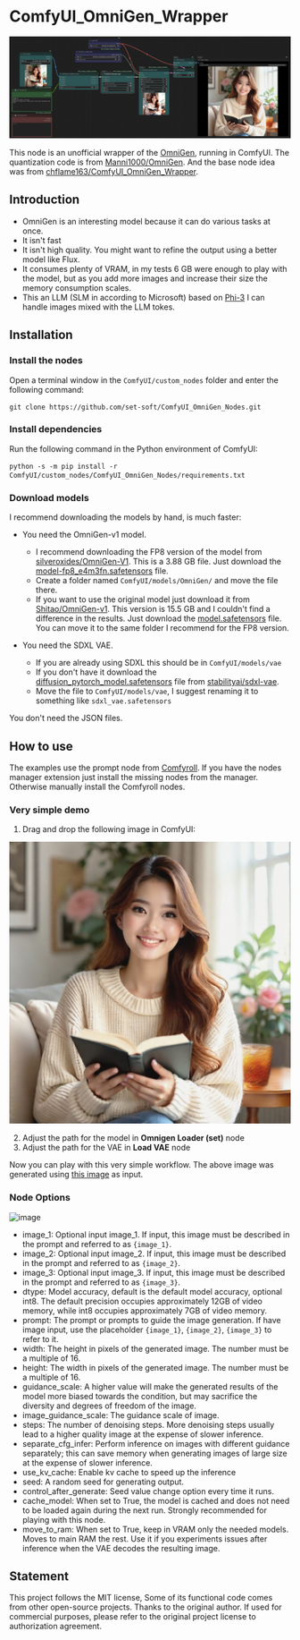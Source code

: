 # ComfyUI_OmniGen_Wrapper

![image](image/omnigen_wrapper_example.jpg)

This node is an unofficial wrapper of the [OmniGen](https://github.com/VectorSpaceLab/OmniGen), running in ComfyUI.
The quantization code is from [Manni1000/OmniGen](https://github.com/Manni1000/OmniGen).
And the base node idea was from [chflame163/ComfyUI_OmniGen_Wrapper](https://github.com/chflame163/ComfyUI_OmniGen_Wrapper).


## Introduction

- OmniGen is an interesting model because it can do various tasks at once.
- It isn't fast
- It isn't high quality. You might want to refine the output using a better model like Flux.
- It consumes plenty of VRAM, in my tests 6 GB were enough to play with the model, but as you add more images and
  increase their size the memory consumption scales.
- This an LLM (SLM in according to Microsoft) based on [Phi-3](https://azure.microsoft.com/en-us/blog/introducing-phi-3-redefining-whats-possible-with-slms/)
  I can handle images mixed with the LLM tokes.

## Installation

### Install the nodes

Open a terminal window in the ```ComfyUI/custom_nodes``` folder and enter the following command:

```
git clone https://github.com/set-soft/ComfyUI_OmniGen_Nodes.git
```

### Install dependencies

Run the following command in the Python environment of ComfyUI:

```
python -s -m pip install -r ComfyUI/custom_nodes/ComfyUI_OmniGen_Nodes/requirements.txt
```

### Download models

I recommend downloading the models by hand, is much faster:

- You need the OmniGen-v1 model.
  - I recommend downloading the FP8 version of the model from
  [silveroxides/OmniGen-V1](https://huggingface.co/silveroxides/OmniGen-V1/tree/main). This is a 3.88 GB file.
  Just download the [model-fp8_e4m3fn.safetensors](https://huggingface.co/silveroxides/OmniGen-V1/resolve/main/model-fp8_e4m3fn.safetensors)
  file.
  - Create a folder named ```ComfyUI/models/OmniGen/``` and move the file there.
  - If you want to use the original model just download it from
    [Shitao/OmniGen-v1](https://huggingface.co/Shitao/OmniGen-v1/tree/main). This version is 15.5 GB and I couldn't find a
    difference in the results. Just download the
    [model.safetensors](https://huggingface.co/Shitao/OmniGen-v1/resolve/main/model.safetensors) file.
    You can move it to the same folder I recommend for the FP8 version.

- You need the SDXL VAE.
  - If you are already using SDXL this should be in ```ComfyUI/models/vae```
  - If you don't have it download the [diffusion_pytorch_model.safetensors](https://huggingface.co/stabilityai/sdxl-vae/resolve/main/diffusion_pytorch_model.safetensors) file
    from [stabilityai/sdxl-vae](https://huggingface.co/stabilityai/sdxl-vae/tree/main).
  - Move the file to ```ComfyUI/models/vae```, I suggest renaming it to something like ```sdxl_vae.safetensors```


You don't need the JSON files.

## How to use

The examples use the prompt node from [Comfyroll](https://github.com/Suzie1/ComfyUI_Comfyroll_CustomNodes/).
If you have the nodes manager extension just install the missing nodes from the manager.
Otherwise manually install the Comfyroll nodes.

### Very simple demo

1. Drag and drop the following image in ComfyUI:

![image](image/girl_demo_1024.png)

2. Adjust the path for the model in **Omnigen Loader (set)** node
3. Adjust the path for the VAE in **Load VAE** node

Now you can play with this very simple workflow.
The above image was generated using [this image](https://github.com/VectorSpaceLab/OmniGen/blob/main/imgs/demo_cases/t2i_woman_with_book.png)
as input.

### Node Options

![image](image/omnigen_wrapper_node.jpg)

* image_1: Optional input image_1. If input, this image must be described in the prompt and referred to as ```{image_1}```.
* image_2: Optional input image_2. If input, this image must be described in the prompt and referred to as ```{image_2}```.
* image_3: Optional input image_3. If input, this image must be described in the prompt and referred to as ```{image_3}```.
* dtype: Model accuracy, default is the default model accuracy, optional int8. The default precision occupies approximately 12GB of video memory, while int8 occupies approximately 7GB of video memory.
* prompt: The prompt or prompts to guide the image generation. If have image input, use the placeholder ```{image_1}```, ```{image_2}```, ```{image_3}``` to refer to it.
* width: The height in pixels of the generated image. The number must be a multiple of 16.
* height: The width in pixels of the generated image. The number must be a multiple of 16.
* guidance_scale: A higher value will make the generated results of the model more biased towards the condition, but may sacrifice the diversity and degrees of freedom of the image.
* image_guidance_scale: The guidance scale of image.
* steps: The number of denoising steps. More denoising steps usually lead to a higher quality image at the expense of slower inference.
* separate_cfg_infer: Perform inference on images with different guidance separately; this can save memory when generating images of large size at the expense of slower inference.
* use_kv_cache: Enable kv cache to speed up the inference
* seed: A random seed for generating output.
* control_after_generate: Seed value change option every time it runs.
* cache_model: When set to True, the model is cached and does not need to be loaded again during the next run. Strongly recommended for playing with this node.
* move_to_ram: When set to True, keep in VRAM only the needed models. Moves to main RAM the rest. Use it if you experiments issues after inference when the VAE decodes the resulting image.

## Statement

This project follows the MIT license, Some of its functional code comes from other open-source projects.
Thanks to the original author. If used for commercial purposes, please refer to the original project license to authorization
agreement.
